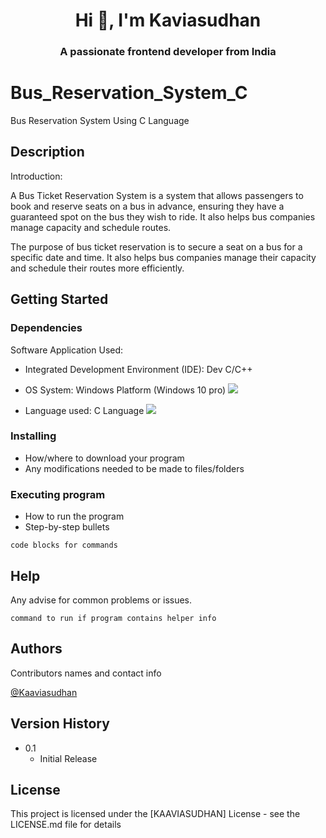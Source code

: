 <h1 align="center">Hi 👋, I'm Kaviasudhan</h1>
<h3 align="center">A passionate frontend developer from India</h3>

# Bus_Reservation_System_C
Bus Reservation System Using C Language


## Description

<p align="justify">
Introduction:

A Bus Ticket Reservation System is a system that allows passengers to book and reserve seats on a bus in advance, ensuring they have a guaranteed spot on the 
bus they wish to ride. It also helps bus companies manage capacity and schedule routes.

The purpose of bus ticket reservation is to secure a seat on a bus for a specific date and time. It also helps bus companies manage their capacity and schedule their routes more efficiently.
</p>

## Getting Started

### Dependencies

Software Application Used:

* Integrated Development Environment (IDE): Dev C/C++ 

* OS System: Windows Platform (Windows 10 pro) <img src="https://img.shields.io/badge/Win-Windows 10-blue.svg?&style=for-the-badge&logo=windows.svg"></img>

* Language used: C Language <img src="https://img.shields.io/badge/C-Language-<background color>.svg?&style=for-the-badge&logo=C.svg"></img>

### Installing

* How/where to download your program
* Any modifications needed to be made to files/folders

### Executing program

* How to run the program
* Step-by-step bullets
```
code blocks for commands
```

## Help

Any advise for common problems or issues.
```
command to run if program contains helper info
```

## Authors

Contributors names and contact info

[@Kaaviasudhan](https://twitter.com/Kaaviasudhan)

## Version History

* 0.1
    * Initial Release

## License

This project is licensed under the [KAAVIASUDHAN] License - see the LICENSE.md file for details
